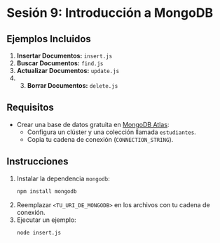 # Sesión 9: Introducción a MongoDB

## Ejemplos Incluidos
1. **Insertar Documentos:** `insert.js`
2. **Buscar Documentos:** `find.js`
3. **Actualizar Documentos:** `update.js`
4. 3. **Borrar Documentos:** `delete.js`

## Requisitos
- Crear una base de datos gratuita en [MongoDB Atlas](https://www.mongodb.com/atlas):
    - Configura un clúster y una colección llamada `estudiantes`.
    - Copia tu cadena de conexión (`CONNECTION_STRING`).

## Instrucciones
1. Instalar la dependencia `mongodb`:
    ```bash
    npm install mongodb
    ```
2. Reemplazar `<TU_URI_DE_MONGODB>` en los archivos con tu cadena de conexión.
3. Ejecutar un ejemplo:
    ```bash
    node insert.js
    ```
